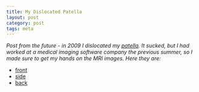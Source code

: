 ```yaml
---
title: My Dislocated Patella
layout: post
category: post
tags: meta
---
```


*Post from the future - in 2009 I dislocated my
[patella](http://en.wikipedia.org/wiki/Patella). It sucked, but I had worked at
a medical imaging software company the previous summer, so I made sure to get
my hands on the MRI images. Here they are:*

* [front](http://dl.getdropbox.com/u/360865/knee/front.mov)
* [side](http://dl.getdropbox.com/u/360865/knee/side.mov)
* [back](http://dl.getdropbox.com/u/360865/knee/top.mov)
